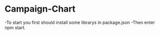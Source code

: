 # Campaign-Chart
-To start you first should install some librarys in package.json
-Then enter npm start.
